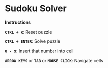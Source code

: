 # Sudoku Solver

**Instructions**

**`CTRL + R`**: Reset puzzle

**`CTRL + ENTER`**: Solve puzzle

**`0 - 9`**: Insert that number into cell

**`ARROW KEYS`** or **`TAB`** or **`MOUSE CLICK`**: Navigate cells
